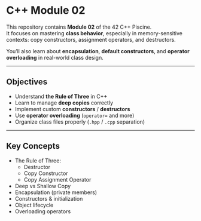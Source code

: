 # C++ Module 02

This repository contains **Module 02** of the 42 C++ Piscine.  
It focuses on mastering **class behavior**, especially in memory-sensitive contexts: copy constructors, assignment operators, and destructors.

You’ll also learn about **encapsulation**, **default constructors**, and **operator overloading** in real-world class design.

---

## Objectives

- Understand **the Rule of Three** in C++
- Learn to manage **deep copies** correctly
- Implement custom **constructors** / **destructors**
- Use **operator overloading** (`operator=` and more)
- Organize class files properly (`.hpp` / `.cpp` separation)

---

## Key Concepts

- The Rule of Three:
  - Destructor
  - Copy Constructor
  - Copy Assignment Operator
- Deep vs Shallow Copy
- Encapsulation (private members)
- Constructors & initialization
- Object lifecycle
- Overloading operators
